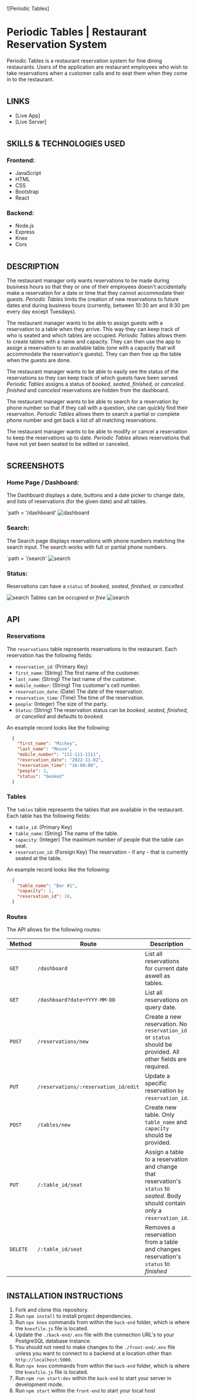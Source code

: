 ![Periodic Tables]

#
# Periodic Tables | Restaurant Reservation System


Periodic Tables is a restaurant reservation system for fine dining restaurants. Users of the application are restaurant employees who wish to take reservations when a customer calls and to seat them when they come in to the restaurant.

#
## LINKS

* [Live App]
* [Live Server]

#
## SKILLS & TECHNOLOGIES USED
### Frontend:
* JavaScript 
* HTML
* CSS
* Bootstrap
* React

### Backend:
* Node.js 
* Express
* Knex 
* Cors

#
## DESCRIPTION


The restaurant manager only wants reservations to be made during business hours so that they or one of their employees doesn't accidentally make a reservation for a date or time that they cannot accommodate their guests. _Periodic Tables_ limits the creation of new reservations to future dates and during business hours (currently, between 10:30 am and 9:30 pm every day except Tuesdays).

The restaurant manager wants to be able to assign guests with a reservation to a table when they arrive. This way they can keep track of who is seated and which tables are occupied. _Periodic Tables_ allows them to create tables with a name and capacity. They can then use the app to assign a reservation to an available table (one with a capacity that will accommodate the reservation's guests). They can then free up the table when the guests are done.

The restaurant manager wants to be able to easily see the status of the reservations so they can keep track of which guests have been served. _Periodic Tables_ assigns a status of _booked, seated, finished,_ or _canceled_. _finished_ and _canceled_ reservations are hidden from the dashboard.

The restaurant manager wants to be able to search for a reservation by phone number so that if they call with a question, she can quickly find their reservation. _Periodic Tables_ allows them to search a partial or complete phone number and get back a list of all matching reservations.

The restaurant manager wants to be able to modify or cancel a reservation to keep the reservations up to date. _Periodic Tables_ allows reservations that have not yet been seated to be edited or canceled.



#
## SCREENSHOTS

### Home Page / Dashboard:

The Dashboard displays a date, buttons and a date picker to change date, and lists of reservations (for the given date) and all tables.

`path = '/dashboard'
![dashboard](https://github.com/Cpool07/Restaurant-Reservation/blob/main/front-end/src/screenshots/dashboard.png)

### Search:

The Search page displays reservations with phone numbers matching the search input. The search works with full or partial phone numbers.

`path = '/search'
![search](https://github.com/Cpool07/Restaurant-Reservation/blob/main/front-end/src/screenshots/search.png)

### Status:

Reservations can have a `status` of _booked, seated, finished,_ or _cancelled_.

![search](https://github.com/Cpool07/Restaurant-Reservation/blob/main/front-end/src/screenshots/status.PNG)
Tables can be _occupied_ or _free_
![search](https://github.com/Cpool07/Restaurant-Reservation/blob/main/front-end/src/screenshots/table-status.png)

#
## API

### Reservations

The `reservations` table represents reservations to the restaurant. Each reservation has the following fields:

- `reservation_id`: (Primary Key)
- `first_name`: (String) The first name of the customer.
- `last_name`: (String) The last name of the customer.
- `mobile_number`: (String) The customer's cell number.
- `reservation_date`: (Date) The date of the reservation.
- `reservation_time`: (Time) The time of the reservation.
- `people`: (Integer) The size of the party.
- `Status`: (String) The reservation status can be _booked, seated, finished, or cancelled_ and defaults to _booked._

An example record looks like the following:

```json
  {
    "first_name": "Mickey",
    "last_name": "Mouse",
    "mobile_number": "111-111-1111",
    "reservation_date": "2022-11-02",
    "reservation_time": "16:00:00",
    "people": 2,
    "status": "booked"
  }
```

### Tables

The `tables` table represents the tables that are available in the restaurant. Each table has the following fields:

- `table_id`: (Primary Key)
- `table_name`: (String) The name of the table.
- `capacity`: (Integer) The maximum number of people that the table can seat.
- `reservation_id`: (Foreign Key) The reservation - if any - that is currently seated at the table.

An example record looks like the following:

```json
  {
    "table_name": "Bar #1",
    "capacity": 1,
    "reservation_id": 10,
  }
```
### Routes

The API allows for the following routes:

Method | Route | Description
 -|-|-
| `GET` | `/dashboard` | List all reservations for current date aswell as tables.
| `GET` | `/dashboard?date=YYYY-MM-DD` | List all reservations on query date.
| `POST` | `/reservations/new` | Create a new reservation. No `reservation_id` or `status` should be provided. All other fields are required.
| `PUT` | `/reservations/:reservation_id/edit` | Update a specific reservation `by reservation_id`.
| `POST` | `/tables/new` | Create new table. Only `table_name` and `capacity` should be provided.
| `PUT` | `/:table_id/seat` | Assign a table to a reservation and change that reservation's `status` to _seated_. Body should contain only a `reservation_id`.
| `DELETE` | `/:table_id/seat` | Removes a reservation from a table and changes reservation's `status` to _finished_


#
## INSTALLATION INSTRUCTIONS

1. Fork and clone this repository.
1. Run `npm install` to install project dependencies.
1. Run `npx knex` commands from within the `back-end` folder, which is where the `knexfile.js` file is located.
1. Update the `./back-end/.env` file with the connection URL's to your PostgreSQL database instance.
1. You should not need to make changes to the `./front-end/.env` file unless you want to connect to a backend at a location other than `http://localhost:5000`.
1. Run `npx knex` commands from within the `back-end` folder, which is where the `knexfile.js` file is located.
1. Run `npm run start:dev` within the `back-end` to start your server in development mode.
1. Run `npm start` within the `front-end` to start your local host

